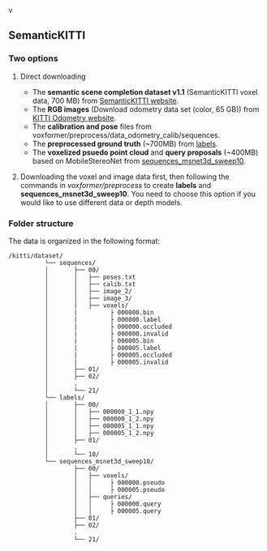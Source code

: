 v

## SemanticKITTI
### Two options

1. Direct downloading

      - The **semantic scene completion dataset v1.1** (SemanticKITTI voxel data, 700 MB) from [SemanticKITTI website](http://www.semantic-kitti.org/dataset.html#download).
      -  The **RGB images** (Download odometry data set (color, 65 GB)) from [KITTI Odometry website](http://www.cvlibs.net/datasets/kitti/eval_odometry.php).
      -  The **calibration and pose** files from voxformer/preprocess/data_odometry_calib/sequences.
      -  The **preprocessed ground truth** (~700MB) from [labels](https://drive.google.com/file/d/1r6RWjPClt9-EBbuOczLB295c00o7pOOP/view?usp=share_link).
      -  The **voxelized psuedo point cloud** and **query proposals** (~400MB) based on MobileStereoNet from [sequences_msnet3d_sweep10](https://drive.google.com/file/d/1nxWC3z4D4LDboQoMA-mnlJ7QHUnR9gRn/view?usp=share_link).

2. Downloading the voxel and image data first, then following the commands in *voxformer/preprocess* to create **labels** and **sequences_msnet3d_sweep10**. You need to choose this option if you would like to use different data or depth models.

### Folder structure

The data is organized in the following format:

```
/kitti/dataset/
          └── sequences/
          │       ├── 00/
          │       │   ├── poses.txt
          │       │   ├── calib.txt
          │       │   ├── image_2/
          │       │   ├── image_3/
          │       |   ├── voxels/
          │       |         ├ 000000.bin
          │       |         ├ 000000.label
          │       |         ├ 000000.occluded
          │       |         ├ 000000.invalid
          │       |         ├ 000005.bin
          │       |         ├ 000005.label
          │       |         ├ 000005.occluded
          │       |         ├ 000005.invalid
          │       ├── 01/
          │       ├── 02/
          │       .
          │       └── 21/
          └── labels/
          │       ├── 00/
          │       │   ├── 000000_1_1.npy
          │       │   ├── 000000_1_2.npy
          │       │   ├── 000005_1_1.npy
          │       │   ├── 000005_1_2.npy
          │       ├── 01/
          │       .
          │       └── 10/
          └── sequences_msnet3d_sweep10/
                  ├── 00/
                  │   ├── voxels/
                  │   │     ├ 000000.pseudo
                  │   │     ├ 000005.pseudo
                  │   ├── queries/
                  │   │     ├ 000000.query
                  │   │     ├ 000005.query
                  ├── 01/
                  ├── 02/
                  .
                  └── 21/
```
